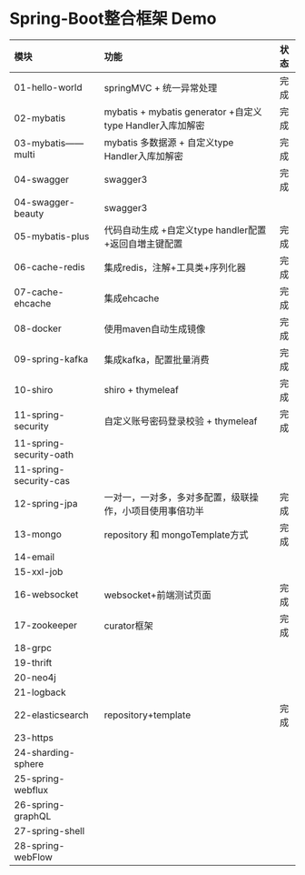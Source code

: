 # Spring-Boot整合框架 Demo

| 模块 | 功能     |状态|
|:--------| :-------------|:-----:|
| 01-hello-world | springMVC + 统一异常处理|完成 |
| 02-mybatis| mybatis + mybatis generator +自定义type Handler入库加解密 |完成|
| 03-mybatis——multi| mybatis 多数据源 + 自定义type Handler入库加解密 |完成|
| 04-swagger| swagger3 |完成|
| 04-swagger-beauty| swagger3 ||
| 05-mybatis-plus|  代码自动生成 +自定义type handler配置 +返回自増主键配置 |完成|
| 06-cache-redis| 集成redis，注解+工具类+序列化器 |完成|
| 07-cache-ehcache |集成ehcache|完成|
| 08-docker |使用maven自动生成镜像|完成|
| 09-spring-kafka|集成kafka，配置批量消费|完成|
| 10-shiro|shiro + thymeleaf|完成|
| 11-spring-security|自定义账号密码登录校验 + thymeleaf|完成|
| 11-spring-security-oath|||
| 11-spring-security-cas|||
| 12-spring-jpa|一对一，一对多，多对多配置，级联操作，小项目使用事倍功半|完成|
| 13-mongo|repository 和 mongoTemplate方式|完成|
| 14-email|||
| 15-xxl-job|||
| 16-websocket|websocket+前端测试页面|完成|
| 17-zookeeper|curator框架|完成|
| 18-grpc|||
| 19-thrift|||
| 20-neo4j|||
| 21-logback|||
| 22-elasticsearch|repository+template|完成|
| 23-https|||
| 24-sharding-sphere|||
| 25-spring-webflux|||
| 26-spring-graphQL|||
| 27-spring-shell|||
| 28-spring-webFlow|||







